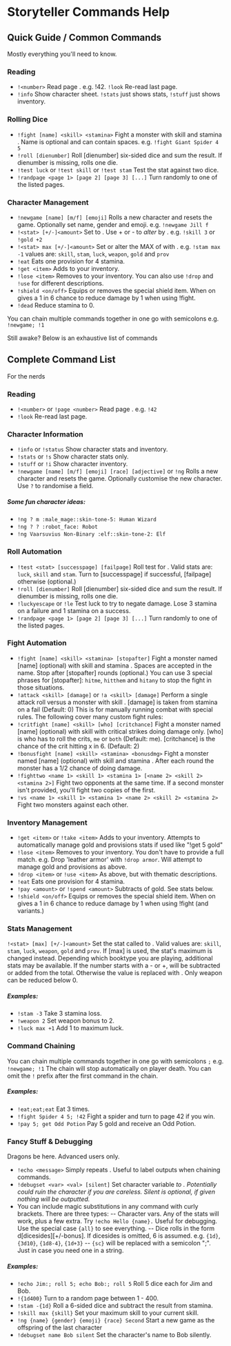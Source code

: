 # Storyteller Commands Help
## Quick Guide / Common Commands
Mostly everything you'll need to know.

### Reading
- `!<number>` Read page <number>. e.g. !42. `!look` Re-read last page.
- `!info` Show character sheet. `!stats` just shows stats, `!stuff` just shows inventory.

### Rolling Dice
- `!fight [name] <skill> <stamina>` Fight a monster with skill <skill> and stamina <stamina>. Name is optional and can contain spaces. e.g. `!fight Giant Spider 4 5`
- `!roll [dienumber]` Roll [dienumber] six-sided dice and sum the result. If dienumber is missing, rolls one die.
- `!test luck` or `!test skill` or `!test stam` Test the stat against two dice.
- `!randpage <page 1> [page 2] [page 3] [...]` Turn randomly to one of the listed pages.

### Character Management
- `!newgame [name] [m/f] [emoji]` Rolls a new character and resets the game. Optionally set name, gender and emoji. e.g. `!newgame Jill f`
- `!<stat> [+/-]<amount>` Set <stat> to <amount>. Use + or - to *alter* <stat> by <amount>. e.g. `!skill 3` or `!gold +2`
- `!<stat> max [+/-]<amount>` Set or alter the MAX of <stat> with <amount>. e.g. `!stam max -1`
<stat> values are: `skill`, `stam`, `luck`, `weapon`, `gold` and `prov`
- `!eat` Eats one provision for 4 stamina.
- `!get <item>` Adds <item> to your inventory.
- `!lose <item>` Removes <item> to your inventory. You can also use `!drop` and `!use` for different descriptions.
- `!shield <on/off>` Equips or removes the special shield item. When on gives a 1 in 6 chance to reduce damage by 1 when using !fight.
- `!dead` Reduce stamina to 0.

You can chain multiple commands together in one go with semicolons e.g. `!newgame; !1`

Still awake? Below is an exhaustive list of commands

## Complete Command List
For the nerds

### Reading
- `!<number>` or `!page <number>` Read page <number>. e.g. `!42`
- `!look` Re-read last page.

### Character Information
- `!info` or `!status` Show character stats and inventory.
- `!stats` or `!s` Show character stats only.
- `!stuff` or `!i` Show character inventory.
- `!newgame [name] [m/f] [emoji] [race] [adjective]` or `!ng` Rolls a new character and resets the game. Optionally customise the new character. Use `?` to randomise a field.

##### Some fun character ideas:
- `!ng ? m :male_mage::skin-tone-5: Human Wizard`
- `!ng ? ? :robot_face: Robot`
- `!ng Vaarsuvius Non-Binary :elf::skin-tone-2: Elf`

### Roll Automation
- `!test <stat> [successpage] [failpage]` Roll test for <stat>. Valid stats are: `luck`, `skill` and `stam`. Turn to [successpage] if successful, [failpage] otherwise (optional.)
- `!roll [dienumber]` Roll [dienumber] six-sided dice and sum the result. If dienumber is missing, rolls one die.
- `!luckyescape` or `!le` Test luck to try to negate damage. Lose 3 stamina on a failure and 1 stamina on a success.
- `!randpage <page 1> [page 2] [page 3] [...]` Turn randomly to one of the listed pages.

### Fight Automation
- `!fight [name] <skill> <stamina> [stopafter]` Fight a monster named [name] (optional) with skill <skill> and stamina <stamina>. Spaces are accepted in the name. Stop after [stopafter] rounds (optional.) You can use 3 special phrases for [stopafter]: `hitme`, `hitthem` and `hitany` to stop the fight in those situations.
- `!attack <skill> [damage]` or `!a <skill> [damage]` Perform a single attack roll versus a monster with skill <skill>. [damage] is taken from stamina on a fail (Default: 0) This is for manually running combat with special rules.
The following cover many custom fight rules:
- `!critfight [name] <skill> [who] [critchance]` Fight a monster named [name] (optional) with skill <skill> with critical strikes doing damage only. [who] is who has to roll the crits, `me` or `both` (Default: me). [critchance] is the chance of the crit hitting x in 6. (Default: 2)
- `!bonusfight [name] <skill> <stamina> <bonusdmg>` Fight a monster named [name] (optional) with skill <skill> and stamina <stamina>. After each round the monster has a 1/2 chance of doing <bonusdmg> damage.
- `!fighttwo <name 1> <skill 1> <stamina 1> [<name 2> <skill 2> <stamina 2>]` Fight two opponents at the same time. If a second monster isn't provided, you'll fight two copies of the first.
- `!vs <name 1> <skill 1> <stamina 1> <name 2> <skill 2> <stamina 2>` Fight two monsters against each other.

### Inventory Management
- `!get <item>` or `!take <item>` Adds <item> to your inventory. Attempts to automatically manage gold and provisions stats if used like "!get 5 gold"
- `!lose <item>` Removes <item> to your inventory. You don't have to provide a full match. e.g. Drop 'leather armor' with `!drop armor`. Will attempt to manage gold and provisions as above.
- `!drop <item>` or `!use <item>` As above, but with thematic descriptions.
- `!eat` Eats one provision for 4 stamina.
- `!pay <amount>` or `!spend <amount>` Subtracts <amount> of gold. See stats below.
- `!shield <on/off>` Equips or removes the special shield item. When on gives a 1 in 6 chance to reduce damage by 1 when using !fight (and variants.)

### Stats Management

`!<stat> [max] [+/-]<amount>` Set the stat called <stat> to <amount>. Valid <stat> values are: `skill`, `stam`, `luck`, `weapon`, `gold` and `prov`. If [max] is used, the stat's maximum is changed instead. Depending which booktype you are playing, additional stats may be available. If the number starts with a - or +, <amount> will be subtracted or added from the total. Otherwise the value is replaced with <amount>. Only weapon can be reduced below 0. 

##### Examples:
- `!stam -3` Take 3 stamina loss.
- `!weapon 2` Set weapon bonus to 2.
- `!luck max +1` Add 1 to maximum luck.

### Command Chaining
You can chain multiple commands together in one go with semicolons `;` e.g. `!newgame; !1` The chain will stop automatically on player death. You can omit the `!` prefix after the first command in the chain.

##### Examples:
- `!eat;eat;eat` Eat 3 times.
- `!fight Spider 4 5; !42` Fight a spider and turn to page 42 if you win.
- `!pay 5; get Odd Potion` Pay 5 gold and receive an Odd Potion.

### Fancy Stuff & Debugging
Dragons be here. Advanced users only.

- `!echo <message>` Simply repeats <message>. Useful to label outputs when chaining commands.
- `!debugset <var> <val> [silent]` Set character variable <var> to <val>. Potentially could ruin the character if you are careless. Silent is optional, if given nothing will be outputted.
- You can include magic substitutions in any command with curly brackets. There are three types:
-- Character vars. Any of the stats will work, plus a few extra. Try `!echo Hello {name}.` Useful for debugging. Use the special case `{all}` to see everything.
-- Dice rolls in the form <numdice>d[dicesides][+/-bonus]. If dicesides is omitted, 6 is assumed. e.g. `{1d}`, `{3d10}`, `{1d8-4}`, `{1d+3}`
-- `{sc}` will be replaced with a semicolon ";". Just in case you need one in a string.

##### Examples:
- `!echo Jim:; roll 5; echo Bob:; roll 5` Roll 5 dice each for Jim and Bob.
- `!{1d400}` Turn to a random page between 1 - 400.
- `!stam -{1d}` Roll a 6-sided dice and subtract the result from stamina.
- `!skill max {skill}` Set your maximum skill to your current skill.
- `!ng {name} {gender} {emoji} {race} Second` Start a new game as the offspring of the last character
- `!debugset name Bob silent` Set the character's name to Bob silently.
